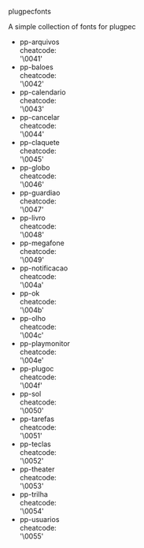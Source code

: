 
plugpecfonts

A simple collection of fonts for plugpec

*   pp-arquivos  
    cheatcode:  
    '\0041'
*   pp-baloes  
    cheatcode:  
    '\0042'
*   pp-calendario  
    cheatcode:  
    '\0043'
*   pp-cancelar  
    cheatcode:  
    '\0044'
*   pp-claquete  
    cheatcode:  
    '\0045'
*   pp-globo  
    cheatcode:  
    '\0046'
*   pp-guardiao  
    cheatcode:  
    '\0047'
*   pp-livro  
    cheatcode:  
    '\0048'
*   pp-megafone  
    cheatcode:  
    '\0049'
*   pp-notificacao  
    cheatcode:  
    '\004a'
*   pp-ok  
    cheatcode:  
    '\004b'
*   pp-olho  
    cheatcode:  
    '\004c'
*   pp-playmonitor  
    cheatcode:  
    '\004e'
*   pp-plugoc  
    cheatcode:  
    '\004f'
*   pp-sol  
    cheatcode:  
    '\0050'
*   pp-tarefas  
    cheatcode:  
    '\0051'
*   pp-teclas  
    cheatcode:  
    '\0052'
*   pp-theater  
    cheatcode:  
    '\0053'
*   pp-trilha  
    cheatcode:  
    '\0054'
*   pp-usuarios  
    cheatcode:  
    '\0055'
